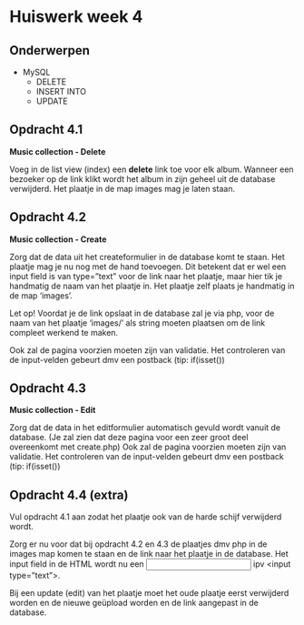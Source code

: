 # Huiswerk week 4

## Onderwerpen 
- MySQL
    - DELETE
    - INSERT INTO
    - UPDATE

## Opdracht 4.1

**Music collection - Delete**

Voeg in de list view (index) een **delete** link toe voor elk album. Wanneer een bezoeker
op de link klikt wordt het album in zijn geheel uit de database verwijderd. Het plaatje in de map
images mag je laten staan.

## Opdracht 4.2

**Music collection - Create**

Zorg dat de data uit het createformulier in de database komt te staan.
Het plaatje mag je nu nog met de hand toevoegen. Dit betekent dat er wel een input field is van
type=”text” voor de link naar het plaatje, maar hier tik je handmatig de naam van het plaatje in.
Het plaatje zelf plaats je handmatig in de map ‘images’.

Let op! Voordat je de link opslaat in de database zal je via php, voor de naam van het plaatje
‘images/’ als string moeten plaatsen om de link compleet werkend te maken.

Ook zal de pagina voorzien moeten zijn van validatie. Het controleren van de input-velden
gebeurt dmv een postback (tip: if(isset())

## Opdracht 4.3

**Music collection - Edit**

Zorg dat de data in het editformulier automatisch gevuld wordt vanuit
de database. (Je zal zien dat deze pagina voor een zeer groot deel overeenkomt met create.php)
Ook zal de pagina voorzien moeten zijn van validatie. Het controleren van de input-velden
gebeurt dmv een postback (tip: if(isset())

## Opdracht 4.4 (extra)

Vul opdracht 4.1 aan zodat het plaatje ook van de harde schijf verwijderd wordt.

Zorg er nu voor dat bij opdracht 4.2 en 4.3 de plaatjes dmv php in de images map komen te staan
en de link naar het plaatje in de database. Het input field in de HTML wordt nu een <input
type=”file”> ipv &lt;input type=”text”&gt;. 

Bij een update (edit) van het plaatje moet het oude plaatje eerst
verwijderd worden en de nieuwe geüpload worden en de link aangepast in de database.